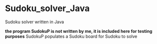 # Sudoku_solver_Java
Sudoku solver written in Java 

**the program SudokuP is not written by me, it is included here for testing purposes** 
SudokuP populates a Sudoku board for Sudoku to solve
